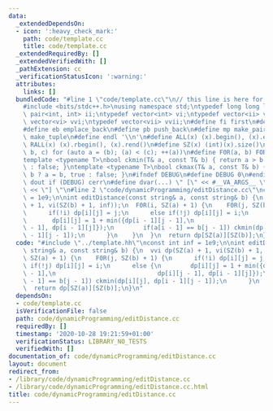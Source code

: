 ```yaml
---
data:
  _extendedDependsOn:
  - icon: ':heavy_check_mark:'
    path: code/template.cc
    title: code/template.cc
  _extendedRequiredBy: []
  _extendedVerifiedWith: []
  _pathExtension: cc
  _verificationStatusIcon: ':warning:'
  attributes:
    links: []
  bundledCode: "#line 1 \"code/template.cc\"\n// this line is here for a reason\n\
    #include <bits/stdc++.h>\nusing namespace std;\ntypedef long long ll;\ntypedef\
    \ pair<int, int> ii;\ntypedef vector<int> vi;\ntypedef vector<ii> vii;\ntypedef\
    \ vector<vi> vvi;\ntypedef vector<vii> vvii;\n#define fi first\n#define se second\n\
    #define eb emplace_back\n#define pb push_back\n#define mp make_pair\n#define mt\
    \ make_tuple\n#define endl '\\n'\n#define ALL(x) (x).begin(), (x).end()\n#define\
    \ RALL(x) (x).rbegin(), (x).rend()\n#define SZ(x) (int)(x).size()\n#define FOR(a,\
    \ b, c) for (auto a = (b); (a) < (c); ++(a))\n#define F0R(a, b) FOR (a, 0, (b))\n\
    template <typename T>\nbool ckmin(T& a, const T& b) { return a > b ? a = b, true\
    \ : false; }\ntemplate <typename T>\nbool ckmax(T& a, const T& b) { return a <\
    \ b ? a = b, true : false; }\n#ifndef DEBUG\n#define DEBUG 0\n#endif\n#define\
    \ dout if (DEBUG) cerr\n#define dvar(...) \" [\" << #__VA_ARGS__ \": \" << (__VA_ARGS__)\
    \ << \"] \"\n#line 2 \"code/dynamicProgramming/editDistance.cc\"\nconst int inf\
    \ = 1e9;\n\nint editDistance(const string& a, const string& b) {\n  vvi dp(SZ(a)\
    \ + 1, vi(SZ(b) + 1, inf));\n  F0R(i, SZ(a) + 1) {\n    F0R(j, SZ(b) + 1) {\n\
    \      if(!i) dp[i][j] = j;\n      else if(!j) dp[i][j] = i;\n      else {\n \
    \       dp[i][j] = 1 + min({dp[i - 1][j - 1],\n                            dp[i][j\
    \ - 1], dp[i - 1][j]});\n        if(a[i - 1] == b[j - 1]) ckmin(dp[i][j], dp[i\
    \ - 1][j - 1]);\n      }\n    }\n  }\n  return dp[SZ(a)][SZ(b)];\n}\n"
  code: "#include \"../template.hh\"\nconst int inf = 1e9;\n\nint editDistance(const\
    \ string& a, const string& b) {\n  vvi dp(SZ(a) + 1, vi(SZ(b) + 1, inf));\n  F0R(i,\
    \ SZ(a) + 1) {\n    F0R(j, SZ(b) + 1) {\n      if(!i) dp[i][j] = j;\n      else\
    \ if(!j) dp[i][j] = i;\n      else {\n        dp[i][j] = 1 + min({dp[i - 1][j\
    \ - 1],\n                            dp[i][j - 1], dp[i - 1][j]});\n        if(a[i\
    \ - 1] == b[j - 1]) ckmin(dp[i][j], dp[i - 1][j - 1]);\n      }\n    }\n  }\n\
    \  return dp[SZ(a)][SZ(b)];\n}\n"
  dependsOn:
  - code/template.cc
  isVerificationFile: false
  path: code/dynamicProgramming/editDistance.cc
  requiredBy: []
  timestamp: '2020-10-28 19:21:59+01:00'
  verificationStatus: LIBRARY_NO_TESTS
  verifiedWith: []
documentation_of: code/dynamicProgramming/editDistance.cc
layout: document
redirect_from:
- /library/code/dynamicProgramming/editDistance.cc
- /library/code/dynamicProgramming/editDistance.cc.html
title: code/dynamicProgramming/editDistance.cc
---
```

